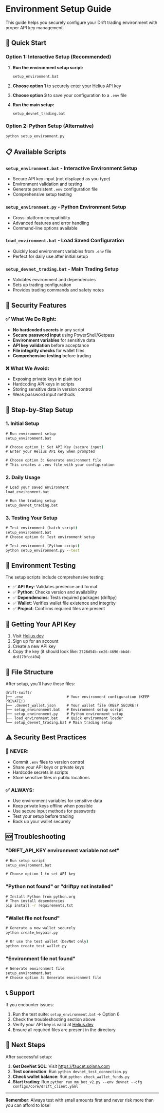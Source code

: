 # Environment Setup Guide

This guide helps you securely configure your Drift trading environment with proper API key management.

## 🚀 Quick Start

### Option 1: Interactive Setup (Recommended)

1. **Run the environment setup script:**
   ```cmd
   setup_environment.bat
   ```

2. **Choose option 1** to securely enter your Helius API key

3. **Choose option 3** to save your configuration to a `.env` file

4. **Run the main setup:**
   ```cmd
   setup_devnet_trading.bat
   ```

### Option 2: Python Setup (Alternative)

```cmd
python setup_environment.py
```

## 📋 Available Scripts

### `setup_environment.bat` - Interactive Environment Setup
- Secure API key input (not displayed as you type)
- Environment validation and testing
- Generate persistent `.env` configuration file
- Comprehensive setup testing

### `setup_environment.py` - Python Environment Setup
- Cross-platform compatibility
- Advanced features and error handling
- Command-line options available

### `load_environment.bat` - Load Saved Configuration
- Quickly load environment variables from `.env` file
- Perfect for daily use after initial setup

### `setup_devnet_trading.bat` - Main Trading Setup
- Validates environment and dependencies
- Sets up trading configuration
- Provides trading commands and safety notes

## 🔐 Security Features

### ✅ What We Do Right:
- **No hardcoded secrets** in any script
- **Secure password input** using PowerShell/Getpass
- **Environment variables** for sensitive data
- **API key validation** before acceptance
- **File integrity checks** for wallet files
- **Comprehensive testing** before trading

### ❌ What We Avoid:
- Exposing private keys in plain text
- Hardcoding API keys in scripts
- Storing sensitive data in version control
- Weak password input methods

## 📝 Step-by-Step Setup

### 1. Initial Setup

```cmd
# Run environment setup
setup_environment.bat

# Choose option 1: Set API Key (secure input)
# Enter your Helius API key when prompted

# Choose option 3: Generate environment file
# This creates a .env file with your configuration
```

### 2. Daily Usage

```cmd
# Load your saved environment
load_environment.bat

# Run the trading setup
setup_devnet_trading.bat
```

### 3. Testing Your Setup

```cmd
# Test environment (batch script)
setup_environment.bat
# Choose option 6: Test environment setup

# Test environment (Python script)
python setup_environment.py --test
```

## 🧪 Environment Testing

The setup scripts include comprehensive testing:

- ✅ **API Key**: Validates presence and format
- ✅ **Python**: Checks version and availability
- ✅ **Dependencies**: Tests required packages (driftpy)
- ✅ **Wallet**: Verifies wallet file existence and integrity
- ✅ **Project**: Confirms required files are present

## 🔑 Getting Your API Key

1. Visit [Helius.dev](https://helius.dev)
2. Sign up for an account
3. Create a new API key
4. Copy the key (it should look like: `2728d54b-ce26-4696-bb4d-dc8170fcd494`)

## 📁 File Structure

After setup, you'll have these files:

```
drift-swift/
├── .env                    # Your environment configuration (KEEP PRIVATE!)
├── .devnet_wallet.json     # Your wallet file (KEEP SECURE!)
├── setup_environment.bat   # Environment setup script
├── setup_environment.py    # Python environment setup
├── load_environment.bat    # Quick environment loader
└── setup_devnet_trading.bat # Main trading setup
```

## ⚠️ Security Best Practices

### 🔴 NEVER:
- Commit `.env` files to version control
- Share your API keys or private keys
- Hardcode secrets in scripts
- Store sensitive files in public locations

### ✅ ALWAYS:
- Use environment variables for sensitive data
- Keep private keys offline when possible
- Use secure input methods for passwords
- Test your setup before trading
- Back up your wallet securely

## 🆘 Troubleshooting

### "DRIFT_API_KEY environment variable not set"
```cmd
# Run setup script
setup_environment.bat

# Choose option 1 to set API key
```

### "Python not found" or "driftpy not installed"
```cmd
# Install Python from python.org
# Then install dependencies
pip install -r requirements.txt
```

### "Wallet file not found"
```cmd
# Generate a new wallet securely
python create_keypair.py

# Or use the test wallet (DevNet only)
python create_test_wallet.py
```

### "Environment file not found"
```cmd
# Generate environment file
setup_environment.bat
# Choose option 3: Generate environment file
```

## 📞 Support

If you encounter issues:

1. Run the test suite: `setup_environment.bat` → Option 6
2. Check the troubleshooting section above
3. Verify your API key is valid at [Helius.dev](https://helius.dev)
4. Ensure all required files are present in the directory

## 🎯 Next Steps

After successful setup:

1. **Get DevNet SOL**: Visit https://faucet.solana.com
2. **Test connection**: Run `python devnet_test_connection.py`
3. **Check wallet balance**: Run `python check_wallet_funds.py`
4. **Start trading**: Run `python run_mm_bot_v2.py --env devnet --cfg configs/core/drift_client.yaml`

---

**Remember**: Always test with small amounts first and never risk more than you can afford to lose!

